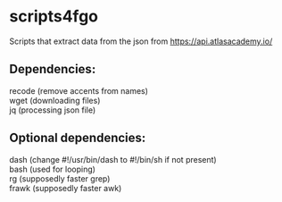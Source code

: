 # scripts4fgo
Scripts that extract data from the json from https://api.atlasacademy.io/
## Dependencies:
recode (remove accents from names)
<br/>
wget (downloading files)
<br/>
jq (processing json file)
## Optional dependencies:
dash (change #!/usr/bin/dash to #!/bin/sh if not present)
<br/>
bash (used for looping)
<br/>
rg (supposedly faster grep)
<br/>
frawk (supposedly faster awk)
